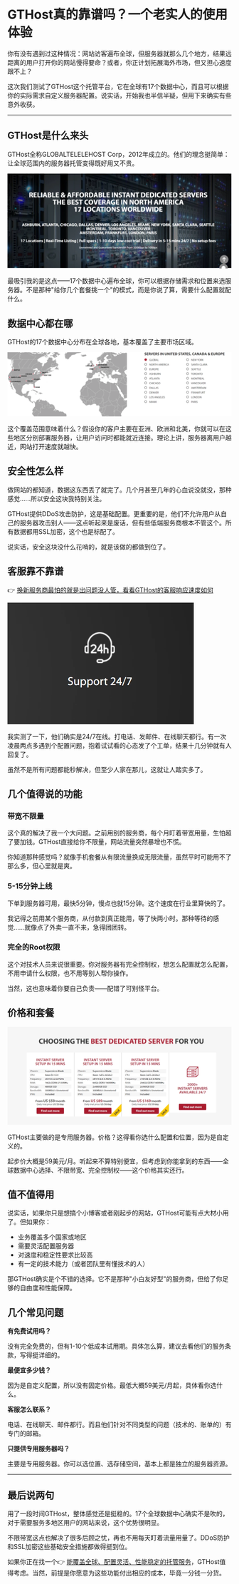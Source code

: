 # GTHost真的靠谱吗？一个老实人的使用体验

你有没有遇到过这种情况：网站访客遍布全球，但服务器就那么几个地方，结果远距离的用户打开你的网站慢得要命？或者，你正计划拓展海外市场，但又担心速度跟不上？

这次我们测试了GTHost这个托管平台，它在全球有17个数据中心，而且可以根据你的实际需求自定义服务器配置。说实话，开始我也半信半疑，但用下来确实有些意外收获。

---

## GTHost是什么来头

GTHost全称GLOBALTELELEHOST Corp，2012年成立的。他们的理念挺简单：让全球范围内的服务器托管变得既好用又不贵。

![GTHost平台概览](image/93863753.webp)

最吸引我的是这点——17个数据中心遍布全球，你可以根据存储需求和位置来选服务器。不是那种"给你几个套餐挑一个"的模式，而是你说了算，需要什么配置就配什么。

## 数据中心都在哪

GTHost的17个数据中心分布在全球各地，基本覆盖了主要市场区域。

![GTHost数据中心位置分布](image/7690725643993003.webp)

这个覆盖范围意味着什么？假设你的客户主要在亚洲、欧洲和北美，你就可以在这些地区分别部署服务器，让用户访问时都能就近连接。理论上讲，服务器离用户越近，网站打开速度就越快。

## 安全性怎么样

做网站的都知道，数据这东西丢了就完了。几个月甚至几年的心血说没就没，那种感觉......所以安全这块我特别关注。

GTHost提供DDoS攻击防护，这是基础配置。更重要的是，他们不允许用户从自己的服务器攻击别人——这点听起来是废话，但有些低端服务商根本不管这个。所有数据都用SSL加密，这个也是标配了。

说实话，安全这块没什么花哨的，就是该做的都做到位了。

## 客服靠不靠谱

👉 [换新服务商最怕的就是出问题没人管，看看GTHost的客服响应速度如何](https://cp.gthost.com/en/join/72c7e6b2fc118929f9ede2978f008806)

![GTHost客服支持渠道](image/69105827946639.webp)

我实测了一下，他们确实是24/7在线。打电话、发邮件、在线聊天都行。有一次凌晨两点多遇到个配置问题，抱着试试看的心态发了个工单，结果十几分钟就有人回复了。

虽然不是所有问题都能秒解决，但至少人家在那儿，这就让人踏实多了。

## 几个值得说的功能

### 带宽不限量

这个真的解决了我一个大问题。之前用别的服务商，每个月盯着带宽用量，生怕超了要加钱。GTHost直接给你不限量，网站流量突然暴增也不慌。

你知道那种感觉吗？就像手机套餐从有限流量换成无限流量，虽然平时可能用不了那么多，但心里就是爽。

### 5-15分钟上线

下单到服务器可用，最快5分钟，慢点也就15分钟。这个速度在行业里算快的了。

我记得之前用某个服务商，从付款到真正能用，等了快两小时。那种等待的感觉......就像点了外卖一直不来，急得团团转。

### 完全的Root权限

这个对技术人员来说很重要。你对服务器有完全控制权，想怎么配置就怎么配置，不用申请什么权限，也不用等别人帮你操作。

当然，这也意味着你要自己负责——配错了可别怪平台。

## 价格和套餐

![GTHost套餐类型](image/8884475881.webp)

GTHost主要做的是专用服务器。价格？这得看你选什么配置和位置，因为是自定义的。

起步价大概是59美元/月。听起来不算特别便宜，但考虑到你能拿到的东西——全球数据中心选择、不限带宽、完全控制权——这个价格其实还行。

## 值不值得用

说实话，如果你只是想搞个小博客或者刚起步的网站，GTHost可能有点大材小用了。但如果你：

- 业务覆盖多个国家或地区
- 需要灵活配置服务器
- 对速度和稳定性要求比较高
- 有一定的技术能力（或者团队里有懂技术的人）

那GTHost确实是个不错的选择。它不是那种"小白友好型"的服务商，但给了你足够的自由度和性能保障。

## 几个常见问题

**有免费试用吗？**

没有完全免费的，但有1-10个低成本试用期。具体怎么算，建议去看他们的服务条款，写得挺详细的。

**最便宜多少钱？**

因为是自定义配置，所以没有固定价格。最低大概59美元/月起，具体看你选什么。

**客服怎么联系？**

电话、在线聊天、邮件都行。而且他们针对不同类型的问题（技术的、账单的）有专门的邮箱。

**只提供专用服务器吗？**

主要是专用服务器。你可以选位置、选存储空间，基本上都是独立的服务器资源。

---

## 最后说两句

用了一段时间GTHost，整体感觉还是挺稳的。17个全球数据中心确实不是吹的，对于需要服务多地区用户的网站来说，这个优势很明显。

不限带宽这点也解决了很多后顾之忧，再也不用每天盯着流量用量了。DDoS防护和SSL加密这些基础安全措施都做得挺到位。

如果你正在找一个👉 [能覆盖全球、配置灵活、性能稳定的托管服务](https://cp.gthost.com/en/join/72c7e6b2fc118929f9ede2978f008806)，GTHost值得考虑。当然，前提是你愿意为这些功能付出相应的成本，毕竟一分钱一分货。
